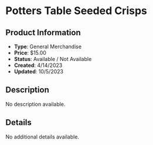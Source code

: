 # Potters Table Seeded Crisps

## Product Information
- **Type**: General Merchandise
- **Price**: $15.00
- **Status**: Available / Not Available
- **Created**: 4/14/2023
- **Updated**: 10/5/2023

## Description
No description available.



## Details
No additional details available.
